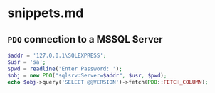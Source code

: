 # snippets.md

## `PDO` connection to a MSSQL Server

```php
$addr = '127.0.0.1\SQLEXPRESS';
$usr = 'sa';
$pwd = readline('Enter Password: ');
$obj = new PDO("sqlsrv:Server=$addr", $usr, $pwd);
echo $obj->query('SELECT @@VERSION')->fetch(PDO::FETCH_COLUMN);
```
